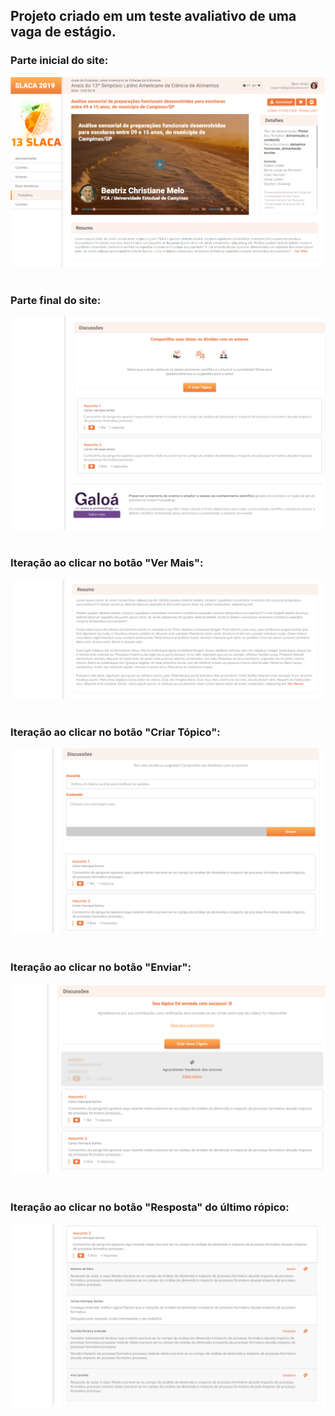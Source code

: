 ## Projeto criado em um teste avaliativo de uma vaga de estágio.

### Parte inicial do site:

<img src="./Prints/Inicio-do-site.PNG" alt="Parte superior do projeto"> <br/><br/>

### Parte final do site:

<img src="./Prints/Parte-inferior.png" alt="Parte inferior do projeto"> <br/><br/>

### Iteração ao clicar no botão "Ver Mais":

<img src="./Prints/interacao-1.png" alt="Mostra conteudo que estava em oculto na aba 'Resumo'"> <br/><br/>

### Iteração ao clicar no botão "Criar Tópico":

<img src="./Prints/interacao-2.png" alt="Abre um espaço com um formulário apra a pessoa enviar um novo tópico."> <br/><br/>

### Iteração ao clicar no botão "Enviar":

<img src="./Prints/interacao-3.png" alt="Abre um espaço com um feedback que o formulário foi enviado e está em análise"> <br/><br/>

### Iteração ao clicar no botão "Resposta" do último rópico:

<img src="./Prints/interacao-4.png" alt="Abre um espaço com 4 respostas para o último tópico do site."> <br/><br/>
